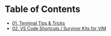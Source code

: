 # Table of Contents
- [01. Terminal Tips & Tricks](01.md)
- [02. VS Code Shortcuts / Survivor Kits for VIM](02.md)
